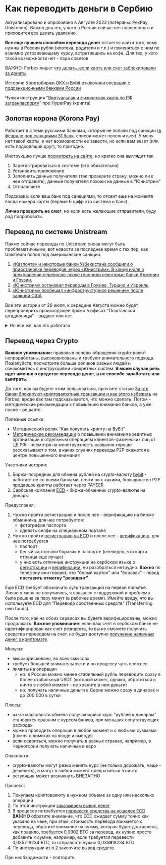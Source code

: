 # Как переводить деньги в Сербию

Актуализировано и опробовано в Августе 2023 (потеряны: PexPay, Unistream). Важно для тех, у кого в России сейчас нет поверенного и приходится все делать удаленно. 

**Все еще лучшим способом перевода денег** остается найти того, кому нужны в России рубли (ипотека, родители и т.п.) и поменяться с ним по взаимно устраивающему курсу, встретившись на кофе. Для тех, у кого такой возможности нет - пара советов

ВАЖНО: Forbes пишет [что делать, если карту или счет заблокировали за донаты](https://www.forbes.ru/finansy/493171-opasnyj-perevod-cto-delat-esli-kartu-ili-scet-zablokirovali-za-donaty)

История: [Криптобиржи OKX и Bybit отключили операции с подсанкционными банками России](https://www.forbes.ru/finansy/495366-kriptobirzi-okx-i-bybit-otklucili-operacii-s-podsankcionnymi-bankami-rossii)

Чужая инструкция "[Виртуальная и физическая карта по РФ загранпаспорту](https://shatim.notion.site/shatim/8e7388ef49b541abbfe30a6325ecaab9)" про HyperPay (крипта)

## Золотая корона (Korona Pay)

Работает в с теми русскими банками, которые не попали под санкции ([в феврале под санкциями 31 банк](https://www.banki.ru/news/daytheme/?id=10965728), список может пополниться). У меня нет такой карты, и нет возможности ее завести, но если вам везет (или есть подходящий друг), то пригодно. 

Инструкцию лучше [посмотреть на сайте](https://koronapay.com/transfers/online/how-it-works/), но кратко она выглядит так:
1. Зарегистрироваться в системе (это обязательно)
2. Установить приложение
3. Заполнить данные получателя (так проверите страну, можно ли в нее отправить), данные получателя похожи на данные в "Юнистрим"
4. Отправляете

Подсказка: если ваш банк под санкциями, то отсеит еще на моменте ввода номера карты (первые 6 цифр это система и банк).

**Лично проверить не смог**, но если есть желающие отправители, буду рад попробовать.

## Перевод по системе Unistream

Прямо сейчас переводы по Unistream снова могут быть проблематичными, вот новости за последнее время с тех пор, как Unistream попол под американские санкции:
1. [«Казпочта» и некоторые банки Узбекистана сообщили о приостановке переводов через «Юнистрим». В конце июля о прекращении переводов также говорили некоторые банки Армении и Грузии.](https://vc.ru/money/769798-kazpochta-i-nekotorye-banki-uzbekistana-soobshchili-o-priostanovke-perevodov-cherez-yunistrim)
2. [«Юнистрим» остановил переводы в Грузию, Турцию и Израиль](https://t.me/VwordMedia/7064)
3. [«Юнистрим» пообещал «инфраструктурное решение» после санкций США](https://www.rbc.ru/finances/20/07/2023/64b975ed9a79476d6d12783d)

Все эти истории от 20 июля, к середине Августа можно будет перепроверить происходящее прямо в офисах "Поштанской штадионицы" - выдают или нет.

<details>
  <summary>Но все же, как это работало</summary>
	
Работает с русскими картами (VISA, MasterCard, МИР), включая те, что действуют вопреки сроку действия карты (например, мои закончились в апреле 2022 года). 

Понадобится:
* данные русского паспорта
* русская карта 
* номер телефона в России
* номер телефона в Сербии

**Подсказка**: для удобства лучше зарегистрироваться в системе, но необязательно - работать будет и без этого

Плюсы:
* действительно быстрый перевод
* получение денег в EURO
* выглядит достаточно легально
* деньги оставляют бумажный след (если потребуется для банка)

Минусы:
* деньги оставляют бумажный след (если вам это важно)
* сравнительно небольшой лимит денег на операцию
	- мой банк так пояснил для меня ограничения в 100 000 на операцию (и на сутки заодно): "В банк поступает информация от сервиса о том, что данная операция - перевод с карты (подскажу, что тип операции зависит от настроек терминала сервиса/торговой точки)"
	- на сайте Банка Поштанска штедионица [указано](https://www.posted.co.rs/stanovnistvo/ostalo/transferi-novca/brzi-transferi/unisteam.html), что лимит операции 1200 euro
* придется иметь дело в банком (есть несколько обменников, которые так же работают по системе Unistream, но там приходится ждать выдачи)

Процесс:
1. [На странице создания платежа](https://unistream.ru/online/) выбираем "Сербия" и указываем сумму перевода - это то, сколько будет выдано в банке. Для удобства смотрим, что сумма в рублях не окажется выше лимита перевода. Всего потребуется:
	* данные русского паспорта
	* номер телефона в России
	* номер телефона в Сербии
	* действующая карта
2. Нужно пройти по процессу до получения идентификатора перевода. Его лучше записать или прямо распечатать страницу
3. В банке [Banka Poštanska štedionica](https://www.google.com/maps/search/poštanska+štedionica/@44.8074639,20.4589743,12.88z) вам нужно Devizni salter, ключевая фраза: "мне на трансфер нова"
4. В банке потребуется:
	* ваш паспорт
	* белый картон или боравак
	* номера транзакций
	* номер телефона в Сербии
5. При первом посещении банк потребует заполнить KYC - особая форма данных о клиенте и конечном бенефициаре. **Этот этап может занять много времени - полчаса/час**, но нужен только один раз
6. Само оформление получения денег занимает примерно минут 10 на перевод
7. Выдают сразу в евро

**Важно**: можно сделать несколько переводов и прийти с ними в банк (у меня было сразу два - это было нормально), но не в каждом отделении (да-да), например, в одном отделении меня заверили, что можно не более одной транзакции за сутки, тогда как в другом спокойно обработали две подряд.

Небольшие подсказки о KYC:
* KYC в менячнице будет короче и быстрее, если пользоваться только менячницей (что странно, но мне пришлось для них заполнять их короткий KYC при каждом визите, знания не сохранялись)
* При указании Personal ID лучше указывать JMBG, а в Document ID - номер загранпаспорта
* Всегда указывайте сербский телефонный номер в формате 06*

</details>

## Перевод через Crypto

**Важное упоминание:** правовые основы обращения crypto-валют непроработаны, высокорисованы и требуют внимательного подхода. Пожалуйста, посмотрите больше роликов разных людей и ознакомьтесь с инструкциями конкретных систем. **В моем случае речь идет именно о средстве перевода денег, а не способе заработать или выиграть**.

До того, как вы будете этим пользоваться, прочтите статью [За что банки блокируют криптовалютные транзакции и как этого избежать](https://www.forbes.ru/finansy/502892-za-cto-banki-blokiruut-kriptovalutnye-tranzakcii-i-kak-etogo-izbezat) на Forbes, вроде как там подсказывается, что можно сделать. Потом - методические рекомендации к повышению внимания банков, а уже после - решайте.

Полезные ссылки:
* [Методический ролик](https://youtu.be/dBhF76IZpAI) "Как покупать крипту на ByBit"
* [Методические рекомендации](https://github.com/katurov/PublicNotes/blob/main/MoneyTransferSRB2023/20210906_16-mr.pdf) о повышении внимания кредитных организаций к отдельным операциям клиентов-физических лиц от ЦБ РФ - несмотря на монструозность названия хорошо рассказывают о том, в каких слуачях переводы P2P окажется в центре повышенного внимания

Участники истории:
1. Биржа-посредник для обмена рублей на crypto-валюту [bybit](https://www.bybit.com/en-US/) - работает не со всеми банками, почти ни с какими, большинство P2P продавцов крипты работает через [PAYEER](https://payeer.com/ru/fees/)
2. Сербская компания [ECD](https://ecd.rs/verifikacije/) - биржа-обменник crypto-валюты на динары

Предусловия:
1. Нужно пройти регистрацию и после нее - верификацию на бирже обменника, для нее потребуется:
	* фотография паспорта
	* сделать селфи на специальном портале
2. Нужно пройти [регистрацию на ECD](https://exchange.ecd.rs/registration) и после нее - [верификацию](https://ecd.rs/verifikacije/), для нее потребуется
	* паспорт
	* белый картон или боравак в паспорте (очевидно, что карта странца еще лучше)
	* у них есть отличные инструкции на сербском языке о [регистрации](https://ecd.rs/uputstva/registracija-i-verifikacija-ecd-naloga/registracija-ecd-naloga-fizicko-lice/) и [верификации](https://ecd.rs/uputstva/registracija-i-verifikacija-ecd-naloga/verifikacija-ecd-naloga-fizicko-lice/), но разобраться нетрудно. **Важно** по телефону они говорят, что "белый картон" или "боравак" - повод **поставить отметку "резидент"**.

Еще ECD требует обозначить суть транзакций на первой попытке. Лично у меня не получилось, я связался с поддержкой и проблема была решена за пару минут (в рабочее время). Имейте ввиду, что вы используете ECD для "Перевода собственных средств" (Transferring own funds).

После того, как на обоих сервисах вы будете верифицированы, можно продолжать. **Важное упоминание**: если ваш счет в сербском банке не идентифицирован как счет резидента, то вы не сможете получить средства переводом на счет, но будет доступно [получение наличных денег в криптомате](https://ecd.rs/crypto-atm/). 

Минусы:
* высокорисковано, во всех смыслах
* требует большей внимательности и по процессу чуть сложнее
* лимиты на операции
	* но: в России можно менее стабильный рубль переводить сразу в более стабильный USDT (который может, однако, обратиться в ничто в любой момент - не храните в нем деньги)
	* но: получать наличные деньги в Серии можно сразу в динарах и до 200 000 в сутки

Плюсы:
* из-за массовости обмена получающийся курс "рублей к динарам" становится сравним с курсом банков, при меньших сопутствующих расходах
* можно проводить операции в любой момент и с любыми суммами (помня о лимитах на вводе и выводе)
* если освоиться, можно получать в разных странах, например, в Черногории получать наличные в евро

Опасности:
* crypto-валюты могут резко менять курс (не только дорожать, чаще - дешеветь), и могут в любой момент превратиться в ничто
* регуляция может возникнуть ВНЕЗАПНО

Процесс:
1. Покупаем криптовалюту в нужном объеме за одну или несколько операций
2. По этой инструкции [заказываем вывод денег](https://youtu.be/IA195HQGOe4)
3. В процессе потребуется [перевести средства на кошелек ECD](https://support.pexpay.com/hc/ru/articles/4414018764441-Как-осуществить-прямой-перевод-активов-на-внешние-сайты-и-с-них) **ВАЖНО** обратите внимание, что ECD ожидает сумму точно как указано на чеке, при этом, стоимость перевода взимается с перевода, обратите внимание на сумму, которая будет доставлена, как правило, требуется 0,0002 BTC за перевод, их нужно просто добавить к сумме, например, если требуется перевести 0,035718234 BTC, то отправлять нужно 0,035**9**18234 BTC
4. По инструкции из п.2 закончите вывод средств

При необходимости - повторите.
